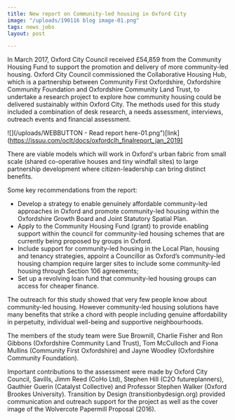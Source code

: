 ```yaml
---
title: New report on Community-led housing in Oxford City
image: "/uploads/190116 blog image-01.png"
tags: news jobs
layout: post

---
```

In March 2017, Oxford City Council received £54,859 from the Community Housing Fund to support the promotion and delivery of more community-led housing. Oxford City Council commissioned the Collaborative Housing Hub, which is a partnership between Community First Oxfordshire, Oxfordshire Community Foundation and Oxfordshire Community Land Trust, to undertake a research project to explore how community housing could be delivered sustainably within Oxford City. The methods used for this study included a combination of desk research, a needs assessment, interviews, outreach events and financial assessment.

![](/uploads/WEBBUTTON - Read report here-01.png")[link](https://issuu.com/oclt/docs/oxfordclh_finalreport_jan_2019]

There are viable models which will work in Oxford's urban fabric from small scale (shared co-operative houses and tiny windfall sites) to large partnership development where citizen-leadership can bring distinct benefits.

Some key recommendations from the report:

* Develop a strategy to enable genuinely affordable community-led approaches in Oxford and promote community-led housing within the Oxfordshire Growth Board and Joint Statutory Spatial Plan.
* Apply to the Community Housing Fund (grant) to provide enabling support within the council for community-led housing schemes that are currently being proposed by groups in Oxford.
* Include support for community-led housing in the Local Plan, housing and tenancy strategies, appoint a Councillor as Oxford’s community-led housing champion require larger sites to include some community-led housing through Section 106 agreements;
* Set up a revolving loan fund that community-led housing groups can access for cheaper finance.

The outreach for this study showed that very few people know about community-led housing. However community-led housing solutions have many benefits that strike a chord with people including genuine affordability in perpetuity, individual well-being and supportive neighbourhoods.

The members of the study team were Sue Brownill, Charlie Fisher and Ron Gibbons (Oxfordshire Community Land Trust), Tom McCulloch and Fiona Mullins (Community First Oxfordshire) and Jayne Woodley (Oxfordshire Community Foundation).

Important contributions to the assessment were made by Oxford City Council, Savills, Jimm Reed (CoHo Ltd), Stephen Hill (C2O futureplanners), Gauthier Guerin (Catalyst Collective) and Professor Stephen Walker (Oxford Brookes University). Transition by Design (transitionbydesign.org) provided communication and outreach support for the project as well as the cover image of the Wolvercote Papermill Proposal (2016).